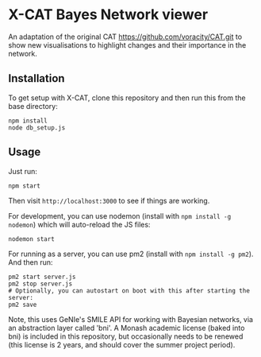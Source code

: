 # X-CAT Bayes Network viewer

An adaptation of the original CAT https://github.com/voracity/CAT.git to show new visualisations to highlight changes and their importance in the network.

## Installation

To get setup with X-CAT, clone this repository and then run this from the base directory:

```
npm install
node db_setup.js
```

## Usage

Just run:

```
npm start
```

Then visit `http://localhost:3000` to see if things are working.

For development, you can use nodemon (install with `npm install -g nodemon`) which will auto-reload the JS files:

```
nodemon start
```

For running as a server, you can use pm2 (install with `npm install -g pm2`). And then run:

```
pm2 start server.js
pm2 stop server.js
# Optionally, you can autostart on boot with this after starting the server:
pm2 save
```

Note, this uses GeNIe's SMILE API for working with Bayesian networks, via an abstraction layer called 'bni'.
A Monash academic license (baked into bni) is included in this repository, but occasionally needs to be renewed
(this license is 2 years, and should cover the summer project period).